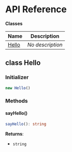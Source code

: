 # API Reference

**Classes**

Name|Description
----|-----------
[Hello](#p6-cdk8s-hello-world-hello)|*No description*



## class Hello  <a id="p6-cdk8s-hello-world-hello"></a>




### Initializer




```ts
new Hello()
```



### Methods


#### sayHello() <a id="p6-cdk8s-hello-world-hello-sayhello"></a>



```ts
sayHello(): string
```


__Returns__:
* <code>string</code>



